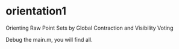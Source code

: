# orientation1

Orienting Raw Point Sets by Global Contraction and Visibility Voting

Debug the main.m, you will find all.
